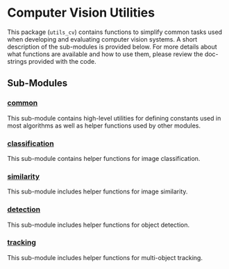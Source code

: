 # Computer Vision Utilities # 

This package (`utils_cv`) contains functions to simplify common tasks
used when developing and evaluating computer vision systems.  A short
description of the sub-modules is provided below. For more details
about what functions are available and how to use them, please review
the doc-strings provided with the code.


## Sub-Modules

### [common](common)

This sub-module contains high-level utilities for defining constants
used in most algorithms as well as helper functions used by other
modules.

### [classification](classification)

This sub-module contains helper functions for image classification.

### [similarity](./similarity)

This sub-module includes helper functions for image similarity.

### [detection](./detection)

This sub-module includes helper functions for object detection.

### [tracking](./tracking)

This sub-module includes helper functions for multi-object tracking.
